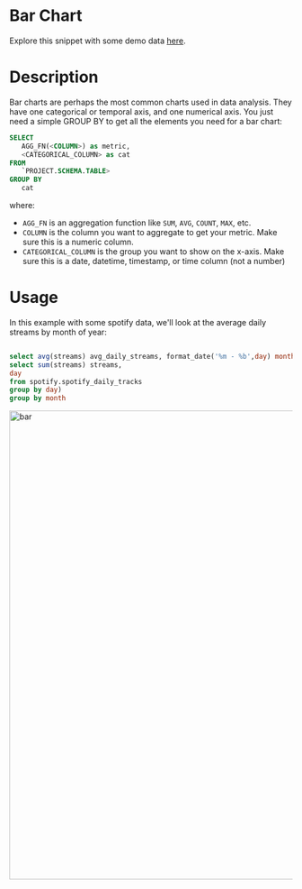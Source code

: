 # Bar Chart
Explore this snippet with some demo data [here](https://count.co/n/KCUlCzlJDHK?vm=e).


# Description
Bar charts are perhaps the most common charts used in data analysis. They have one categorical or temporal axis, and one numerical axis. 
You just need a simple GROUP BY to get all the elements you need for a bar chart: 

```sql
SELECT 
   AGG_FN(<COLUMN>) as metric,
   <CATEGORICAL_COLUMN> as cat
FROM 
   `PROJECT.SCHEMA.TABLE>
GROUP BY
   cat
```
where: 
- `AGG_FN` is an aggregation function like `SUM`, `AVG`, `COUNT`, `MAX`, etc.
- `COLUMN` is the column you want to aggregate to get your metric. Make sure this is a numeric column.
- `CATEGORICAL_COLUMN` is the group you want to show on the x-axis. Make sure this is a date, datetime, timestamp, or time column (not a number)
# Usage
In this example with some spotify data, we'll look at the average daily streams by month of year:

```sql

select avg(streams) avg_daily_streams, format_date('%m - %b',day) month from (
select sum(streams) streams, 
day 
from spotify.spotify_daily_tracks
group by day)
group by month
```
<img width="832" alt="bar" src="https://user-images.githubusercontent.com/42146708/124673190-424bd680-de6d-11eb-91c3-3675a848804c.png">
